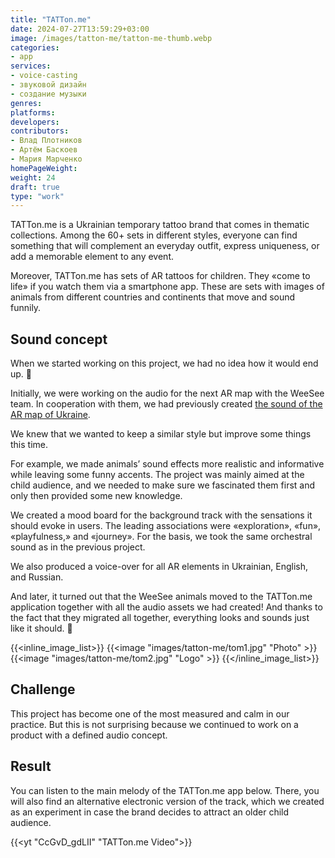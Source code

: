 ```yaml
---
title: "TATTon.me"
date: 2024-07-27T13:59:29+03:00
image: /images/tatton-me/tatton-me-thumb.webp
categories:
- app
services:
- voice-casting
- звуковой дизайн
- создание музыки
genres:
platforms:
developers:
contributors:
- Влад Плотников
- Артём Баскоев
- Мария Марченко
homePageWeight:
weight: 24
draft: true
type: "work"
---
```


TATTon.me is a Ukrainian temporary tattoo brand that comes in thematic collections. Among the 60+ sets in different styles, everyone can find something that will complement an everyday outfit, express uniqueness, or add a memorable element to any event.

Moreover, TATTon.me has sets of AR tattoos for children. They «come to life» if you watch them via a smartphone app. These are sets with images of animals from different countries and continents that move and sound funnily.

## Sound concept

When we started working on this project, we had no idea how it would end up. 🙂

Initially, we were working on the audio for the next AR map with the WeeSee team. In cooperation with them, we had previously created [the sound of the AR map of Ukraine](works/weesee).

We knew that we wanted to keep a similar style but improve some things this time.

For example, we made animals’ sound effects more realistic and informative while leaving some funny accents. The project was mainly aimed at the child audience, and we needed to make sure we fascinated them first and only then provided some new knowledge.

We created a mood board for the background track with the sensations it should evoke in users. The leading associations were «exploration», «fun», «playfulness,» and «journey». For the basis, we took the same orchestral sound as in the previous project.

We also produced a voice-over for all AR elements in Ukrainian, English, and Russian.

And later, it turned out that the WeeSee animals moved to the TATTon.me application together with all the audio assets we had created! And thanks to the fact that they migrated all together, everything looks and sounds just like it should. 🙂

{{<inline_image_list>}}
{{<image "images/tatton-me/tom1.jpg" "Photo" >}}
{{<image "images/tatton-me/tom2.jpg" "Logo" >}}
{{</inline_image_list>}}

## Challenge

This project has become one of the most measured and calm in our practice. But this is not surprising because we continued to work on a product with a defined audio concept.

## Result

You can listen to the main melody of the TATTon.me app below. There, you will also find an alternative electronic version of the track, which we created as an experiment in case the brand decides to attract an older child audience.

{{<yt "CcGvD_gdLII" "TATTon.me Video">}}